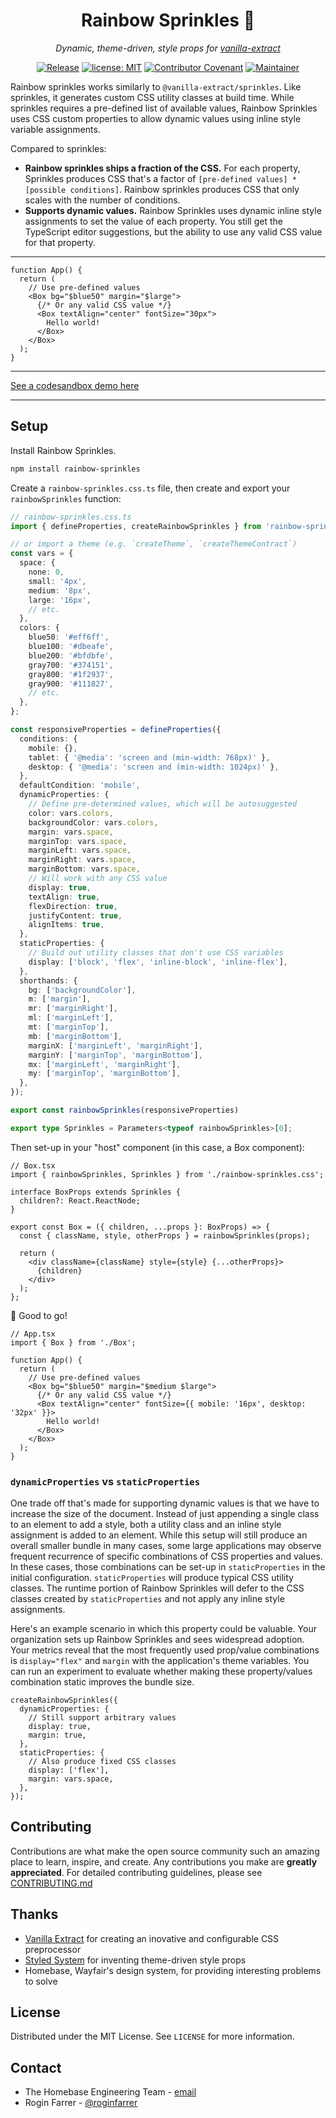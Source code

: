 <h1 align="center">Rainbow Sprinkles 🧁</h1>

<p align="center"><i>Dynamic, theme-driven, style props for <a href="https://vanilla-extract.style" rel="nofollow">vanilla-extract</a></i></p>

<div align="center">

[![Release](https://img.shields.io/github/v/release/wayfair/rainbow-sprinkles?display_name=tag)](/packages/rainbow-sprinkles/CHANGELOG.md)
[![license: MIT](https://img.shields.io/badge/License-MIT-blue.svg)](LICENSE)
[![Contributor Covenant](https://img.shields.io/badge/Contributor%20Covenant-2.0-4baaaa.svg)](CODE_OF_CONDUCT.md)
[![Maintainer](https://img.shields.io/badge/Maintainer-Wayfair-7F187F)](https://wayfair.github.io)

</div>

Rainbow sprinkles works similarly to `@vanilla-extract/sprinkles`. Like sprinkles, it generates custom CSS utility classes at build time. While sprinkles requires a pre-defined list of available values, Rainbow Sprinkles uses CSS custom properties to allow dynamic values using inline style variable assignments.

Compared to sprinkles:

- **Rainbow sprinkles ships a fraction of the CSS.** For each property, Sprinkles produces CSS that's a factor of `[pre-defined values] * [possible conditions]`. Rainbow sprinkles produces CSS that only scales with the number of conditions.
- **Supports dynamic values.** Rainbow Sprinkles uses dynamic inline style assignments to set the value of each property. You still get the TypeScript editor suggestions, but the ability to use any valid CSS value for that property.

<hr />

```tsx
function App() {
  return (
    // Use pre-defined values
    <Box bg="$blue50" margin="$large">
      {/* Or any valid CSS value */}
      <Box textAlign="center" fontSize="30px">
        Hello world!
      </Box>
    </Box>
  );
}
```

<hr />

[See a codesandbox demo here](https://codesandbox.io/s/crazy-cookies-i87ddj)

<hr />

## Setup

Install Rainbow Sprinkles.

```bash
npm install rainbow-sprinkles
```

Create a `rainbow-sprinkles.css.ts` file, then create and export your `rainbowSprinkles` function:

```typescript
// rainbow-sprinkles.css.ts
import { defineProperties, createRainbowSprinkles } from 'rainbow-sprinkles';

// or import a theme (e.g. `createTheme`, `createThemeContract`)
const vars = {
  space: {
    none: 0,
    small: '4px',
    medium: '8px',
    large: '16px',
    // etc.
  },
  colors: {
    blue50: '#eff6ff',
    blue100: '#dbeafe',
    blue200: '#bfdbfe',
    gray700: '#374151',
    gray800: '#1f2937',
    gray900: '#111827',
    // etc.
  },
};

const responsiveProperties = defineProperties({
  conditions: {
    mobile: {},
    tablet: { '@media': 'screen and (min-width: 768px)' },
    desktop: { '@media': 'screen and (min-width: 1024px)' },
  },
  defaultCondition: 'mobile',
  dynamicProperties: {
    // Define pre-determined values, which will be autosuggested
    color: vars.colors,
    backgroundColor: vars.colors,
    margin: vars.space,
    marginTop: vars.space,
    marginLeft: vars.space,
    marginRight: vars.space,
    marginBottom: vars.space,
    // Will work with any CSS value
    display: true,
    textAlign: true,
    flexDirection: true,
    justifyContent: true,
    alignItems: true,
  },
  staticProperties: {
    // Build out utility classes that don't use CSS variables
    display: ['block', 'flex', 'inline-block', 'inline-flex'],
  },
  shorthands: {
    bg: ['backgroundColor'],
    m: ['margin'],
    mr: ['marginRight'],
    ml: ['marginLeft'],
    mt: ['marginTop'],
    mb: ['marginBottom'],
    marginX: ['marginLeft', 'marginRight'],
    marginY: ['marginTop', 'marginBottom'],
    mx: ['marginLeft', 'marginRight'],
    my: ['marginTop', 'marginBottom'],
  },
});

export const rainbowSprinkles(responsiveProperties)

export type Sprinkles = Parameters<typeof rainbowSprinkles>[0];
```

Then set-up in your "host" component (in this case, a Box component):

```tsx
// Box.tsx
import { rainbowSprinkles, Sprinkles } from './rainbow-sprinkles.css';

interface BoxProps extends Sprinkles {
  children?: React.ReactNode;
}

export const Box = ({ children, ...props }: BoxProps) => {
  const { className, style, otherProps } = rainbowSprinkles(props);

  return (
    <div className={className} style={style} {...otherProps}>
      {children}
    </div>
  );
};
```

🎉 Good to go!

```tsx
// App.tsx
import { Box } from './Box';

function App() {
  return (
    // Use pre-defined values
    <Box bg="$blue50" margin="$medium $large">
      {/* Or any valid CSS value */}
      <Box textAlign="center" fontSize={{ mobile: '16px', desktop: '32px' }}>
        Hello world!
      </Box>
    </Box>
  );
}
```

### `dynamicProperties` vs `staticProperties`

One trade off that's made for supporting dynamic values is that we have to increase the size of the document. Instead of just appending a single class to an element to add a style, both a utility class and an inline style assignment is added to an element. While this setup will still produce an overall smaller bundle in many cases, some large applications may observe frequent recurrence of specific combinations of CSS properties and values. In these cases, those combinations can be set-up in `staticProperties` in the initial configuration. `staticProperties` will produce typical CSS utility classes. The runtime portion of Rainbow Sprinkles will defer to the CSS classes created by `staticProperties` and not apply any inline style assignments.

Here's an example scenario in which this property could be valuable. Your organization sets up Rainbow Sprinkles and sees widespread adoption. Your metrics reveal that the most frequently used prop/value combinations is `display="flex"` and `margin` with the application's theme variables. You can run an experiment to evaluate whether making these property/values combination static improves the bundle size.

```tsx
createRainbowSprinkles({
  dynamicProperties: {
    // Still support arbitrary values
    display: true,
    margin: true,
  },
  staticProperties: {
    // Also produce fixed CSS classes
    display: ['flex'],
    margin: vars.space,
  },
});
```

## Contributing

Contributions are what make the open source community such an amazing place to learn, inspire, and create. Any contributions you make are **greatly appreciated**. For detailed contributing guidelines, please see [CONTRIBUTING.md](CONTRIBUTING.md)

## Thanks

- [Vanilla Extract](https://vanilla-extract.style) for creating an inovative and configurable CSS preprocessor
- [Styled System](https://styled-system.com) for inventing theme-driven style props
- Homebase, Wayfair's design system, for providing interesting problems to solve

## License

Distributed under the MIT License. See `LICENSE` for more information.

## Contact

- The Homebase Engineering Team - [email](mailto:homebase-eng@wayfair.com)
- Rogin Farrer - [@roginfarrer](https://twitter.com/roginfarrer)
